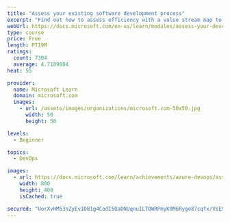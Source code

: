 ```yaml
---
title: "Assess your existing software development process"
excerpt: "Find out how to assess efficiency with a value stream map to help you examine your existing release processes and technologies."
webUrl: https://docs.microsoft.com/en-us/learn/modules/assess-your-development-process/
type: course
price: Free
length: PT19M
ratings:
  count: 7304
  average: 4.7109804
heat: 55

provider:
  name: Microsoft Learn
  domain: microsoft.com
  images:
    - url: /assets/images/organizations/microsoft.com-50x50.jpg
      width: 50
      height: 50

levels:
  - Beginner

topics:
  - DevOps

images:
  - url: https://docs.microsoft.com/learn/achievements/azure-devops/assess-your-software-development-process-social.png
    width: 800
    height: 400
    isCached: true

secured: "UorXvHM53nZyEv1DB1g4CodI5OaDNUqnuILTQWRPmyK9M6Rygo87cqfx/VsES6jLsM2OiIfBAWJIPtsByHXjqnpyp2CHWKGsC+bmz4Vr6fUqC40iXUH8A5XBEyKvdHBSGZ8dK72b0i+LGkQ4+SMsn3xNPnKNZMBkoyVml2O7DqeYAx4epr+nILSiOogNwipAp/HDd90Af+6tYOYsWlKN88VLbREdr89iVQt0kp0bUBOjphzCkErthmhsl/4TUGAojaStvsRZNbs2WaRXlBDWtsua4GRB+S+1xPkZa7SJl7oIjLTKHvzKq25imaTGkI+KhCZXH1W3X/GEvxoNORsvQWxMAAJ8j7Dg5Aa9/Yh78604OwJ9+nHakKI3Ja/HERqRxT4KQDjndUxtblklk1I7ZWufsG7/lb3QGK07nWPOW+c=;DK1hNRkOZlJIGWmnRhc9BA=="
---
```


